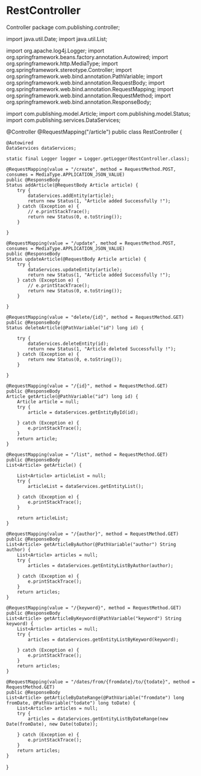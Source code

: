 # RestController
Controller
package com.publishing.controller;

import java.util.Date;
import java.util.List;

import org.apache.log4j.Logger;
import org.springframework.beans.factory.annotation.Autowired;
import org.springframework.http.MediaType;
import org.springframework.stereotype.Controller;
import org.springframework.web.bind.annotation.PathVariable;
import org.springframework.web.bind.annotation.RequestBody;
import org.springframework.web.bind.annotation.RequestMapping;
import org.springframework.web.bind.annotation.RequestMethod;
import org.springframework.web.bind.annotation.ResponseBody;

import com.publishing.model.Article;
import com.publishing.model.Status;
import com.publishing.services.DataServices;

@Controller
@RequestMapping("/article")
public class RestController {

	@Autowired
	DataServices dataServices;

	static final Logger logger = Logger.getLogger(RestController.class);

	@RequestMapping(value = "/create", method = RequestMethod.POST, consumes = MediaType.APPLICATION_JSON_VALUE)
	public @ResponseBody
	Status addArticle(@RequestBody Article article) {
		try {
			dataServices.addEntity(article);
			return new Status(1, "Article added Successfully !");
		} catch (Exception e) {
			// e.printStackTrace();
			return new Status(0, e.toString());
		}

	}

	@RequestMapping(value = "/update", method = RequestMethod.POST, consumes = MediaType.APPLICATION_JSON_VALUE)
	public @ResponseBody
	Status updateArticle(@RequestBody Article article) {
		try {
			dataServices.updateEntity(article);
			return new Status(1, "Article added Successfully !");
		} catch (Exception e) {
			// e.printStackTrace();
			return new Status(0, e.toString());
		}

	}

	@RequestMapping(value = "delete/{id}", method = RequestMethod.GET)
	public @ResponseBody
	Status deleteArticle(@PathVariable("id") long id) {

		try {
			dataServices.deleteEntity(id);
			return new Status(1, "Article deleted Successfully !");
		} catch (Exception e) {
			return new Status(0, e.toString());
		}

	}

	@RequestMapping(value = "/{id}", method = RequestMethod.GET)
	public @ResponseBody
	Article getArticle(@PathVariable("id") long id) {
		Article article = null;
		try {
			article = dataServices.getEntityById(id);

		} catch (Exception e) {
			e.printStackTrace();
		}
		return article;
	}

	@RequestMapping(value = "/list", method = RequestMethod.GET)
	public @ResponseBody
	List<Article> getArticle() {

		List<Article> articleList = null;
		try {
			articleList = dataServices.getEntityList();

		} catch (Exception e) {
			e.printStackTrace();
		}

		return articleList;
	}
	
	@RequestMapping(value = "/{author}", method = RequestMethod.GET)
	public @ResponseBody
	List<Article> getArticleByAuthor(@PathVariable("author") String author) {
		List<Article> articles = null;
		try {
			articles = dataServices.getEntityListByAuthor(author);

		} catch (Exception e) {
			e.printStackTrace();
		}
		return articles;
	}

	@RequestMapping(value = "/{keyword}", method = RequestMethod.GET)
	public @ResponseBody
	List<Article> getArticleByKeyword(@PathVariable("keyword") String keyword) {
		List<Article> articles = null;
		try {
			articles = dataServices.getEntityListByKeyword(keyword);

		} catch (Exception e) {
			e.printStackTrace();
		}
		return articles;
	}

	@RequestMapping(value = "/dates/from/{fromdate}/to/{todate}", method = RequestMethod.GET)
	public @ResponseBody
	List<Article> getArticleByDateRange(@PathVariable("fromdate") long fromDate, @PathVariable("todate") long toDate) {
		List<Article> articles = null;
		try {
			articles = dataServices.getEntityListByDateRange(new Date(fromDate), new Date(toDate));

		} catch (Exception e) {
			e.printStackTrace();
		}
		return articles;
	}


}
